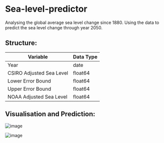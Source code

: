 # Sea-level-predictor

Analysing the global average sea level change since 1880. Using the data to predict the sea level change through year 2050.

## Structure:

| Variable                 | Data Type                |
|--------------------------|--------------------------|
| Year                     | date                     |
| CSIRO Adjusted Sea Level | float64                  |
| Lower Error Bound        | float64                  |
| Upper Error Bound        | float64                  |
| NOAA Adjusted Sea Level  | float64                  |

## Visualisation and Prediction:

![image](https://github.com/xxchanjotxx/Sea-level-predictor/assets/78687582/b716f508-3c8f-4b79-b0c2-87c107266902)

![image](https://github.com/xxchanjotxx/Sea-level-predictor/assets/78687582/d008c843-bcfb-4019-a41c-f421c00db9b6)

